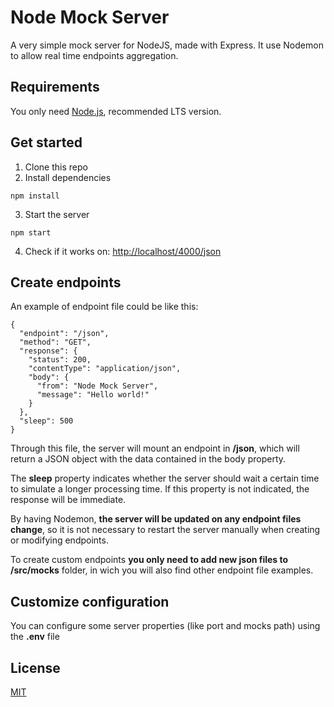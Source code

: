 # Node Mock Server

A very simple mock server for NodeJS, made with Express. It use Nodemon to allow real time endpoints aggregation.

## Requirements

You only need [Node.js](https://nodejs.org/), recommended LTS version.

## Get started

1. Clone this repo
2. Install dependencies

```
npm install
```

3. Start the server

```
npm start
```

4. Check if it works on: [http://localhost/4000/json](http://localhost/4000/json)

## Create endpoints

An example of endpoint file could be like this:

```
{
  "endpoint": "/json",
  "method": "GET",
  "response": {
    "status": 200,
    "contentType": "application/json",
    "body": {
      "from": "Node Mock Server",
      "message": "Hello world!"
    }
  },
  "sleep": 500
}
```

Through this file, the server will mount an endpoint in **/json**, which will return a JSON object with the data contained in the body property.

The **sleep** property indicates whether the server should wait a certain time to simulate a longer processing time. If this property is not indicated, the response will be immediate.

By having Nodemon, **the server will be updated on any endpoint files change**, so it is not necessary to restart the server manually when creating or modifying endpoints.

To create custom endpoints **you only need to add new json files to /src/mocks** folder, in wich you will also find other endpoint file examples.

## Customize configuration

You can configure some server properties (like port and mocks path) using the **.env** file

## License

[MIT](https://opensource.org/licenses/MIT)
